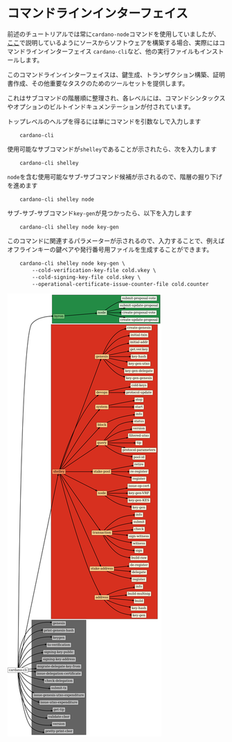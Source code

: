 # コマンドラインインターフェイス

前述のチュートリアルでは常に`cardano-node`コマンドを使用していましたが、
 [ここ](000_install.md)で説明しているようにソースからソフトウェアを構築する場合、実際にはコマンドラインインターフェイス
`cardano-cli`など、他の実行ファイルもインストールします。

このコマンドラインインターフェイスは、鍵生成、トランザクション構築、証明書作成、その他重要なタスクのためのツールセットを提供します。

これはサブコマンドの階層順に整理され、各レベルには、コマンドシンタックスやオプションのビルトインドキュメンテーションが付されています。

トップレベルのヘルプを得るには単にコマンドを引数なしで入力します

        cardano-cli

使用可能なサブコマンドが`shelley`であることが示されたら、次を入力します

        cardano-cli shelley

`node`を含む使用可能なサブ-サブコマンド候補が示されるので、階層の掘り下げを進めます

        cardano-cli shelley node

サブ-サブ-サブコマンド`key-gen`が見つかったら、以下を入力します

        cardano-cli shelley node key-gen

このコマンドに関連するパラメーターが示されるので、入力することで、例えばオフラインキーの鍵ペアや発行番号用ファイルを生成することができます。

        cardano-cli shelley node key-gen \
            --cold-verification-key-file cold.vkey \
            --cold-signing-key-file cold.skey \
            --operational-certificate-issue-counter-file cold.counter

![`cardano-cli` command hierarchy](images/cli.png)
